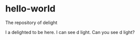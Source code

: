 # hello-world
The repository of delight

I a delighted to be here.
I can see d light.
Can you see d light?
